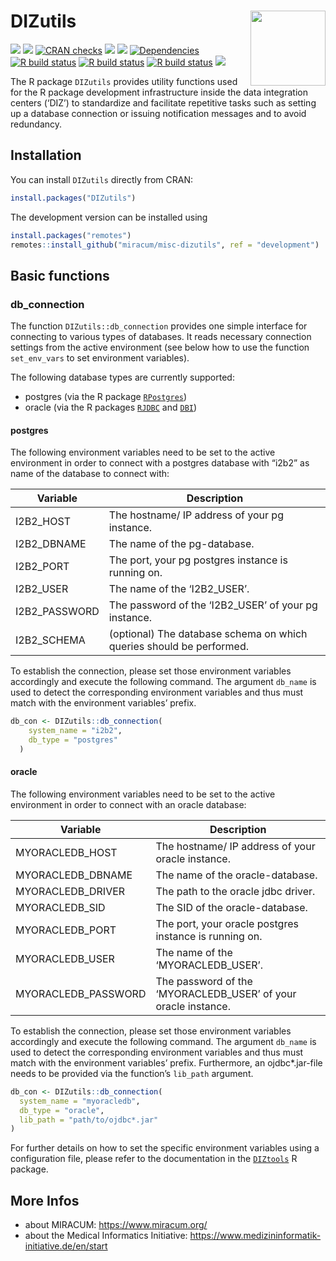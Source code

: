 

# DIZutils <img src="man/figures/logo.png" align="right" width="120" />

<!-- badges: start -->

[![](https://img.shields.io/badge/lifecycle-experimental-orange.svg)](https://lifecycle.r-lib.org/articles/stages.html#experimental)
[![](https://www.r-pkg.org/badges/version/DIZutils)](https://cran.r-project.org/package=DIZutils)
[![CRAN
checks](https://badges.cranchecks.info/worst/DIZutils.svg)](https://cran.r-project.org/web/checks/check_results_DIZutils.html)
[![](http://cranlogs.r-pkg.org/badges/grand-total/DIZutils?color=blue)](https://cran.r-project.org/package=DIZutils)
[![](http://cranlogs.r-pkg.org/badges/last-month/DIZutils?color=blue)](https://cran.r-project.org/package=DIZutils)
[![Dependencies](https://tinyverse.netlify.app/badge/DIZutils)](https://cran.r-project.org/package=DIZutils)
[![R build
status](https://github.com/miracum/misc-dizutils/workflows/R%20CMD%20Check%20via%20%7Btic%7D/badge.svg)](https://github.com/miracum/misc-dizutils/actions)
[![R build
status](https://github.com/miracum/misc-dizutils/workflows/lint/badge.svg)](https://github.com/miracum/misc-dizutils/actions)
[![R build
status](https://github.com/miracum/misc-dizutils/workflows/test-coverage/badge.svg)](https://github.com/miracum/misc-dizutils/actions)
[![](https://codecov.io/gh/https://github.com/miracum/misc-dizutils/branch/master/graph/badge.svg)](https://codecov.io/gh/https://github.com/miracum/misc-dizutils)

<!-- badges: end -->

The R package `DIZutils` provides utility functions used for the R
package development infrastructure inside the data integration centers
(‘DIZ’) to standardize and facilitate repetitive tasks such as setting
up a database connection or issuing notification messages and to avoid
redundancy.

## Installation

You can install `DIZutils` directly from CRAN:

``` r
install.packages("DIZutils")
```

The development version can be installed using

``` r
install.packages("remotes")
remotes::install_github("miracum/misc-dizutils", ref = "development")
```

## Basic functions

### db_connection

The function `DIZutils::db_connection` provides one simple interface for
connecting to various types of databases. It reads necessary connection
settings from the active environment (see below how to use the function
`set_env_vars` to set environment variables).

The following database types are currently supported:

- postgres (via the R package
  [`RPostgres`](https://CRAN.R-project.org/package=RPostgres))
- oracle (via the R packages
  [`RJDBC`](https://CRAN.R-project.org/package=RJDBC) and
  [`DBI`](https://CRAN.R-project.org/package=DBI/))

#### postgres

The following environment variables need to be set to the active
environment in order to connect with a postgres database with “i2b2” as
name of the database to connect with:

| Variable      | Description                                                          |
|---------------|----------------------------------------------------------------------|
| I2B2_HOST     | The hostname/ IP address of your pg instance.                        |
| I2B2_DBNAME   | The name of the pg-database.                                         |
| I2B2_PORT     | The port, your pg postgres instance is running on.                   |
| I2B2_USER     | The name of the ‘I2B2_USER’.                                         |
| I2B2_PASSWORD | The password of the ‘I2B2_USER’ of your pg instance.                 |
| I2B2_SCHEMA   | (optional) The database schema on which queries should be performed. |

To establish the connection, please set those environment variables
accordingly and execute the following command. The argument `db_name` is
used to detect the corresponding environment variables and thus must
match with the environment variables’ prefix.

``` r
db_con <- DIZutils::db_connection(
    system_name = "i2b2",
    db_type = "postgres"
  )
```

#### oracle

The following environment variables need to be set to the active
environment in order to connect with an oracle database:

| Variable            | Description                                                    |
|---------------------|----------------------------------------------------------------|
| MYORACLEDB_HOST     | The hostname/ IP address of your oracle instance.              |
| MYORACLEDB_DBNAME   | The name of the oracle-database.                               |
| MYORACLEDB_DRIVER   | The path to the oracle jdbc driver.                            |
| MYORACLEDB_SID      | The SID of the oracle-database.                                |
| MYORACLEDB_PORT     | The port, your oracle postgres instance is running on.         |
| MYORACLEDB_USER     | The name of the ‘MYORACLEDB_USER’.                             |
| MYORACLEDB_PASSWORD | The password of the ‘MYORACLEDB_USER’ of your oracle instance. |

To establish the connection, please set those environment variables
accordingly and execute the following command. The argument `db_name` is
used to detect the corresponding environment variables and thus must
match with the environment variables’ prefix. Furthermore, an
ojdbc\*.jar-file needs to be provided via the function’s `lib_path`
argument.

``` r
db_con <- DIZutils::db_connection(
  system_name = "myoracledb",
  db_type = "oracle",
  lib_path = "path/to/ojdbc*.jar"
)
```

For further details on how to set the specific environment variables
using a configuration file, please refer to the documentation in the
[`DIZtools`](https://github.com/miracum/misc-diztools#setenv_file) R
package.

## More Infos

- about MIRACUM: <https://www.miracum.org/>
- about the Medical Informatics Initiative:
  <https://www.medizininformatik-initiative.de/en/start>

